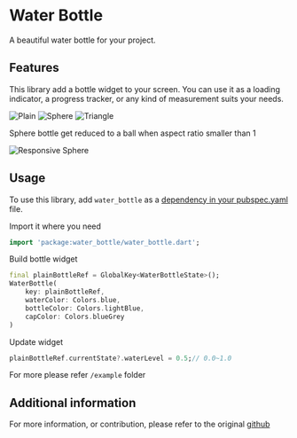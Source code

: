 # Water Bottle

A beautiful water bottle for your project.

## Features

This library add a bottle widget to your screen. You can use it as a loading indicator, a progress tracker, or any kind of measurement suits your needs.

![Plain](https://github.com/hucancode/water_bottle/blob/main/readme/cup.gif?raw=true)
![Sphere](https://github.com/hucancode/water_bottle/blob/main/readme/sphere.gif?raw=true)
![Triangle](https://github.com/hucancode/water_bottle/blob/main/readme/triangle.gif?raw=true)

Sphere bottle get reduced to a ball when aspect ratio smaller than 1

![Responsive Sphere](https://github.com/hucancode/water_bottle/blob/main/readme/sphere_responsive.gif?raw=true)

## Usage

To use this library, add `water_bottle` as a [dependency in your pubspec.yaml](https://flutter.dev/docs/development/platform-integration/platform-channels) file.

Import it where you need
```dart
import 'package:water_bottle/water_bottle.dart';
```
Build bottle widget
```dart
final plainBottleRef = GlobalKey<WaterBottleState>();
WaterBottle(
    key: plainBottleRef, 
    waterColor: Colors.blue, 
    bottleColor: Colors.lightBlue,
    capColor: Colors.blueGrey
)
```
Update widget
```dart
plainBottleRef.currentState?.waterLevel = 0.5;// 0.0~1.0
```
For more please refer `/example` folder

## Additional information

For more information, or contribution, please refer to the original [github](https://github.com/hucancode/water_bottle)